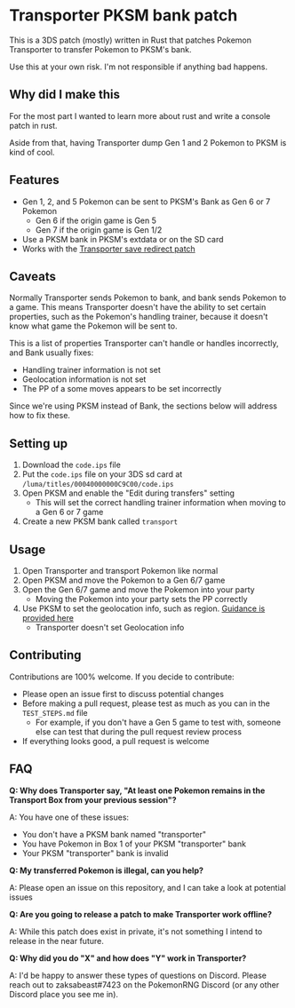# Transporter PKSM bank patch

This is a 3DS patch (mostly) written in Rust that patches Pokemon Transporter to transfer Pokemon to PKSM's bank.

Use this at your own risk. I'm not responsible if anything bad happens.

## Why did I make this

For the most part I wanted to learn more about rust and write a console patch in rust.

Aside from that, having Transporter dump Gen 1 and 2 Pokemon to PKSM is kind of cool.

## Features

- Gen 1, 2, and 5 Pokemon can be sent to PKSM's Bank as Gen 6 or 7 Pokemon
  - Gen 6 if the origin game is Gen 5
  - Gen 7 if the origin game is Gen 1/2
- Use a PKSM bank in PKSM's extdata or on the SD card
- Works with the [Transporter save redirect patch](https://github.com/zaksabeast/DreamRadarCartRedirect/releases/tag/v2.0.0)

## Caveats

Normally Transporter sends Pokemon to bank, and bank sends Pokemon to a game. This means Transporter doesn't have the ability to set certain properties, such as the Pokemon's handling trainer, because it doesn't know what game the Pokemon will be sent to.

This is a list of properties Transporter can't handle or handles incorrectly, and Bank usually fixes:

- Handling trainer information is not set
- Geolocation information is not set
- The PP of a some moves appears to be set incorrectly

Since we're using PKSM instead of Bank, the sections below will address how to fix these.

## Setting up

1. Download the `code.ips` file
1. Put the `code.ips` file on your 3DS sd card at `/luma/titles/00040000000C9C00/code.ips`
1. Open PKSM and enable the "Edit during transfers" setting
   - This will set the correct handling trainer information when moving to a Gen 6 or 7 game
1. Create a new PKSM bank called `transport`

## Usage

1. Open Transporter and transport Pokemon like normal
1. Open PKSM and move the Pokemon to a Gen 6/7 game
1. Open the Gen 6/7 game and move the Pokemon into your party
   - Moving the Pokemon into your party sets the PP correctly
1. Use PKSM to set the geolocation info, such as region. [Guidance is provided here](https://github.com/FlagBrew/PKSM/issues/1195#issuecomment-647627193)
   - Transporter doesn't set Geolocation info

## Contributing

Contributions are 100% welcome. If you decide to contribute:

- Please open an issue first to discuss potential changes
- Before making a pull request, please test as much as you can in the `TEST_STEPS.md` file
  - For example, if you don't have a Gen 5 game to test with, someone else can test that during the pull request review process
- If everything looks good, a pull request is welcome

## FAQ

**Q: Why does Transporter say, "At least one Pokemon remains in the Transport Box from your previous session"?**

A: You have one of these issues:

- You don't have a PKSM bank named "transporter"
- You have Pokemon in Box 1 of your PKSM "transporter" bank
- Your PKSM "transporter" bank is invalid

**Q: My transferred Pokemon is illegal, can you help?**

A: Please open an issue on this repository, and I can take a look at potential issues

**Q: Are you going to release a patch to make Transporter work offline?**

A: While this patch does exist in private, it's not something I intend to release in the near future.

**Q: Why did you do "X" and how does "Y" work in Transporter?**

A: I'd be happy to answer these types of questions on Discord. Please reach out to zaksabeast#7423 on the PokemonRNG Discord (or any other Discord place you see me in).
